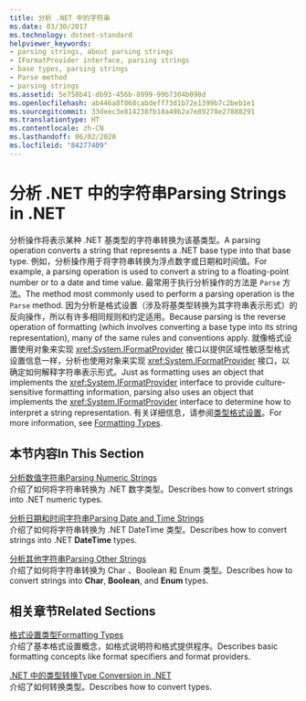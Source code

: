 ```yaml
---
title: 分析 .NET 中的字符串
ms.date: 03/30/2017
ms.technology: dotnet-standard
helpviewer_keywords:
- parsing strings, about parsing strings
- IFormatProvider interface, parsing strings
- base types, parsing strings
- Parse method
- parsing strings
ms.assetid: 5e758b41-db93-456b-8999-99b7304b090d
ms.openlocfilehash: ab446a8f868cabdeff73d1b72e1399b7c2beb1e1
ms.sourcegitcommit: 33deec3e814238fb18a49b2a7e89278e27888291
ms.translationtype: HT
ms.contentlocale: zh-CN
ms.lasthandoff: 06/02/2020
ms.locfileid: "84277409"
---
```

# <a name="parsing-strings-in-net"></a><span data-ttu-id="11507-102">分析 .NET 中的字符串</span><span class="sxs-lookup"><span data-stu-id="11507-102">Parsing Strings in .NET</span></span>
<span data-ttu-id="11507-103">分析操作将表示某种 .NET 基类型的字符串转换为该基类型。</span><span class="sxs-lookup"><span data-stu-id="11507-103">A parsing operation converts a string that represents a .NET base type into that base type.</span></span> <span data-ttu-id="11507-104">例如，分析操作用于将字符串转换为浮点数字或日期和时间值。</span><span class="sxs-lookup"><span data-stu-id="11507-104">For example, a parsing operation is used to convert a string to a floating-point number or to a date and time value.</span></span> <span data-ttu-id="11507-105">最常用于执行分析操作的方法是 `Parse` 方法。</span><span class="sxs-lookup"><span data-stu-id="11507-105">The method most commonly used to perform a parsing operation is the `Parse` method.</span></span> <span data-ttu-id="11507-106">因为分析是格式设置（涉及将基类型转换为其字符串表示形式）的反向操作，所以有许多相同规则和约定适用。</span><span class="sxs-lookup"><span data-stu-id="11507-106">Because parsing is the reverse operation of formatting (which involves converting a base type into its string representation), many of the same rules and conventions apply.</span></span> <span data-ttu-id="11507-107">就像格式设置使用对象来实现 <xref:System.IFormatProvider> 接口以提供区域性敏感型格式设置信息一样，分析也使用对象来实现 <xref:System.IFormatProvider> 接口，以确定如何解释字符串表示形式。</span><span class="sxs-lookup"><span data-stu-id="11507-107">Just as formatting uses an object that implements the <xref:System.IFormatProvider> interface to provide culture-sensitive formatting information, parsing also uses an object that implements the <xref:System.IFormatProvider> interface to determine how to interpret a string representation.</span></span> <span data-ttu-id="11507-108">有关详细信息，请参阅[类型格式设置](formatting-types.md)。</span><span class="sxs-lookup"><span data-stu-id="11507-108">For more information, see [Formatting Types](formatting-types.md).</span></span>  
  
## <a name="in-this-section"></a><span data-ttu-id="11507-109">本节内容</span><span class="sxs-lookup"><span data-stu-id="11507-109">In This Section</span></span>  
 [<span data-ttu-id="11507-110">分析数值字符串</span><span class="sxs-lookup"><span data-stu-id="11507-110">Parsing Numeric Strings</span></span>](parsing-numeric.md)  
 <span data-ttu-id="11507-111">介绍了如何将字符串转换为 .NET 数字类型。</span><span class="sxs-lookup"><span data-stu-id="11507-111">Describes how to convert strings into .NET numeric types.</span></span>  
  
 [<span data-ttu-id="11507-112">分析日期和时间字符串</span><span class="sxs-lookup"><span data-stu-id="11507-112">Parsing Date and Time Strings</span></span>](parsing-datetime.md)  
 <span data-ttu-id="11507-113">介绍了如何将字符串转换为 .NET DateTime  类型。</span><span class="sxs-lookup"><span data-stu-id="11507-113">Describes how to convert strings into .NET **DateTime** types.</span></span>  
  
 [<span data-ttu-id="11507-114">分析其他字符串</span><span class="sxs-lookup"><span data-stu-id="11507-114">Parsing Other Strings</span></span>](parsing-other.md)  
 <span data-ttu-id="11507-115">介绍了如何将字符串转换为 Char  、Boolean  和 Enum  类型。</span><span class="sxs-lookup"><span data-stu-id="11507-115">Describes how to convert strings into **Char**, **Boolean**, and **Enum** types.</span></span>  
  
## <a name="related-sections"></a><span data-ttu-id="11507-116">相关章节</span><span class="sxs-lookup"><span data-stu-id="11507-116">Related Sections</span></span>  
 [<span data-ttu-id="11507-117">格式设置类型</span><span class="sxs-lookup"><span data-stu-id="11507-117">Formatting Types</span></span>](formatting-types.md)  
 <span data-ttu-id="11507-118">介绍了基本格式设置概念，如格式说明符和格式提供程序。</span><span class="sxs-lookup"><span data-stu-id="11507-118">Describes basic formatting concepts like format specifiers and format providers.</span></span>  
  
 [<span data-ttu-id="11507-119">.NET 中的类型转换</span><span class="sxs-lookup"><span data-stu-id="11507-119">Type Conversion in .NET</span></span>](type-conversion.md)  
 <span data-ttu-id="11507-120">介绍了如何转换类型。</span><span class="sxs-lookup"><span data-stu-id="11507-120">Describes how to convert types.</span></span>
